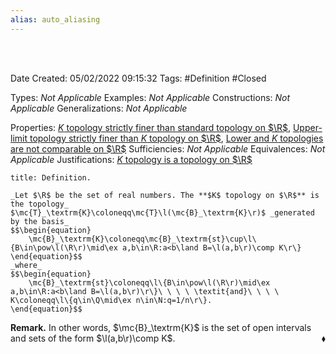 ```yaml
---
alias: auto_aliasing
---
```


<br />
<br />

Date Created: 05/02/2022 09:15:32
Tags: #Definition #Closed 

Types: _Not Applicable_
Examples: _Not Applicable_
Constructions: _Not Applicable_
Generalizations: _Not Applicable_

Properties: [$K$ topology strictly finer than standard topology on $\R$](K%20topology%20strictly%20finer%20than%20standard%20topology%20on%20R.md), [Upper-limit topology strictly finer than $K$ topology on $\R$](Upper-limit%20topology%20strictly%20finer%20than%20K%20topology%20on%20R.md), [Lower and $K$ topologies are not comparable on $\R$](Lower%20and%20K%20topologies%20are%20not%20comparable%20on%20R.md)
Sufficiencies: _Not Applicable_
Equivalences: _Not Applicable_
Justifications: [$K$ topology is a topology on $\R$](K%20topology%20is%20a%20topology%20on%20R.md)

``` ad-Definition
title: Definition.

_Let $\R$ be the set of real numbers. The **$K$ topology on $\R$** is the topology_ $\mc{T}_\textrm{K}\coloneqq\mc{T}\l(\mc{B}_\textrm{K}\r)$ _generated by the basis_
$$\begin{equation}
    \mc{B}_\textrm{K}\coloneqq\mc{B}_\textrm{st}\cup\l\{B\in\pow\l(\R\r)\mid\ex a,b\in\R:a<b\land B=\l(a,b\r)\comp K\r\}
\end{equation}$$
_where_
$$\begin{equation}
    \mc{B}_\textrm{st}\coloneqq\l\{B\in\pow\l(\R\r)\mid\ex a,b\in\R:a<b\land B=\l(a,b\r)\r\}\ \ \ \ \textit{and}\ \ \ \ K\coloneqq\l\{q\in\Q\mid\ex n\in\N:q=1/n\r\}.
\end{equation}$$

```

**Remark.** In other words, $\mc{B}_\textrm{K}$ is the set of open intervals and sets of the form $\l(a,b\r)\comp K$.<span style="float:right;">$\blacklozenge$</span>
